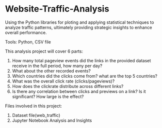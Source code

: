 # Website-Traffic-Analysis
Using the Python libraries for ploting and applying statistical techniques to analyze traffic patterns, ultimately providing strategic insights to enhance overall performance.

Tools: Python, CSV file

This analysis project will cover 6 parts:<br/> 
1. How many total pageview events did the links in the provided dataset receive in the full period, how many per day?<br/> 
2. What about the other recorded events?<br/> 
3. Which countries did the clicks come from? what are the top 5 countries?<br/> 
4. What was the overall click rate (clicks/pageviews)?<br/> 
5. How does the clickrate distribute across different links?<br/> 
6. Is there any correlation between clicks and previews on a link? Is it significant? How large is the effect?

Files involved in this project:<br/>
1. Dataset file(web_traffic)<br/>
2. Jupyter Notebook Analysis and Insights

